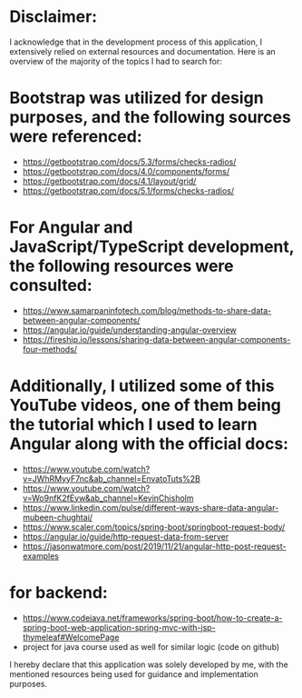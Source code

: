 
# Disclaimer:

I acknowledge that in the development process of this application, I extensively relied on external resources and documentation. Here is an overview of the majority of the topics I had to search for:

# Bootstrap was utilized for design purposes, and the following sources were referenced:

* https://getbootstrap.com/docs/5.3/forms/checks-radios/
* https://getbootstrap.com/docs/4.0/components/forms/
* https://getbootstrap.com/docs/4.1/layout/grid/
* https://getbootstrap.com/docs/5.1/forms/checks-radios/

# For Angular and JavaScript/TypeScript development, the following resources were consulted:

* https://www.samarpaninfotech.com/blog/methods-to-share-data-between-angular-components/
* https://angular.io/guide/understanding-angular-overview
* https://fireship.io/lessons/sharing-data-between-angular-components-four-methods/

# Additionally, I utilized some of this YouTube videos, one of them being the tutorial which I used to learn Angular along with the official docs: 

* https://www.youtube.com/watch?v=JWhRMyyF7nc&ab_channel=EnvatoTuts%2B
* https://www.youtube.com/watch?v=Wo9nfK2fEyw&ab_channel=KevinChisholm
* https://www.linkedin.com/pulse/different-ways-share-data-angular-mubeen-chughtai/
* https://www.scaler.com/topics/spring-boot/springboot-request-body/
* https://angular.io/guide/http-request-data-from-server
* https://jasonwatmore.com/post/2019/11/21/angular-http-post-request-examples

# for backend:

* https://www.codejava.net/frameworks/spring-boot/how-to-create-a-spring-boot-web-application-spring-mvc-with-jsp-thymeleaf#WelcomePage
* project for java course used as well for similar logic (code on github)


I hereby declare that this application was solely developed by me, with the mentioned resources being used for guidance and implementation purposes.





